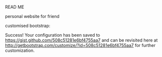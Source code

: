 READ ME

personal website for friend

customised bootstrap: 

Success! Your configuration has been saved to https://gist.github.com/508c51281e6bf4755aa7 and can be revisited here at http://getbootstrap.com/customize/?id=508c51281e6bf4755aa7 for further customization.